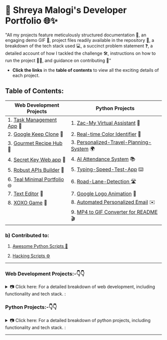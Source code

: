 # 🚀 Shreya Malogi's Developer Portfolio 🌐✨

"All my projects feature meticulously structured documentation 📄, an engaging demo GIF 🎥, project files readily available in the repository 📂, a breakdown of the tech stack used 💻, a succinct problem statement ❓, a detailed account of how I tackled the challenge 🛠️, instructions on how to run the project 🏃‍♂️, and guidance on contributing 🤝"

- **Click the links** in the **table of contents** to view all the exciting details of each project.


## Table of Contents:

| Web Development Projects            | Python Projects                     |
|-------------------------------------|-------------------------------------|
| 1. [Task Management App](https://github.com/shreyamalogi/todolist-app) 📅     | 1. [Zac-My Virtual Assistant](https://github.com/5hre9a/ZAC) 🤖                   |
| 2. [Google Keep Clone](https://github.com/shreyamalogi/Google-Keep-Clone) 📝   | 2. [Real-time Color Identifier](https://github.com/5hre9a/computer-vision) 🎨   |
| 3. [Gourmet Recipe Hub](https://github.com/5hre9a/recipe-app) 🍲               | 3. [Personalized-Travel-Planning-System](https://github.com/shreyamalogi/Personalized-travel-planning-system) 🌍 |
| 4. [Secret Key Web app](https://github.com/shreyamalogi/secret-key-web-app) 🔐 | 4. [AI Attendance System](https://github.com/shreyamalogi/AI_Attendance) 📚     |
| 5. [Robust APIs Builder](https://github.com/shreyamalogi/REST-API) 🚀          | 5. [Typing-Speed-Test-App](https://github.com/shreyamalogi/Typing-Speed-Test-app) ⌨️ |
| 6. [Teal Minimal Portfolio](https://github.com/shreyamalogi/Teal-Minimal-Portfolio.) 🌐 | 6. [Road-Lane-Detection ](https://github.com/shreyamalogi/Road-Lane-Detection) 🛣️ |
| 7. [Text Editor](https://github.com/shreyamalogi/Basic-text-Editor/tree/main) 📝 | 7. [Google Logo Animation](https://github.com/shreyamalogi/google-logo) 🌈     |
| 8. [XOXO Game](https://github.com/5hre9a/XOXO-game) 🤖                        | 8. [Automated Personalized Email](https://github.com/shreyamalogi/Automated-personalized-Email) ✉️ |
|  | 9. [MP4 to GIF Converter for README](https://github.com/shreyamalogi/mp4-to-gif) 🎬 |

### b) Contributed to:

 1. [Awesome Python Scripts 🚀](https://github.com/prathimacode-hub/Awesome_Python_Scripts)
    
 2. [Hacking Scripts ⚙️](https://github.com/Tejas1510/Hacking-Scripts) 

---


<h3> Web Development Projects:-👇👇</h3>

<details>
<summary>📷 Click here: For a detailed breakdown of web development, including functionality and tech stack. : </summary>

1) ### [Task Management App](https://github.com/shreyamalogi/todolist-app)📅
   - **Functionality:** A dynamic web application for task management.
   - **Tech Stack:** `HTML`, `custom CSS`, `JavaScript`, `Node.js`, `Express.js`, `EJS`, `Heroku`, `MongoDB Atlas` `AWS cluster` 

2) ### [Google Keep Clone](https://github.com/shreyamalogi/Google-Keep-Clone) 📝
   - **Functionality:** A web application serving as a clone of Google Keep.
   - **Tech Stack:** `React`, `JavaScript`, `HTML`, `CSS`, `NPM`, `Netlify`

3) ### [Gourmet Recipe Hub](https://github.com/5hre9a/recipe-app) 🍲
   - **Functionality:** A recipe app that recommends, fetches, and displays detailed information for selected recipes.
   - **Tech Stack:**  `Edamam API`, `Awesome UI`, `React.js`

4) ### [Secret Key Web app](https://github.com/shreyamalogi/secret-key-web-app) 🔐
   - **Functionality:** Web application enabling user registration and login for access to a secrets page.
   - **Tech Stack:** `Node.js`, `Express.js`, `EJS`, `MongoDB`, `MD5`, `bcrypt`, `passportjs`, `GoogleOAuth2.0`, `Bootstrap`, and `custom CSS`, `HTML`. 

5) ### [Robust APIs Builder](https://github.com/shreyamalogi/REST-API) 🚀
   - **Functionality:** RESTful API built from scratch supporting HTTP requests (GET, PUT, POST, DELETE) 
   - **Tech Stack:** `Node.js`, `Express.js`, `EJS`, `Postman`, `Robo3t`, `MongoDB`

6) ### [Teal Minimal Portfolio](https://github.com/shreyamalogi/Teal-Minimal-Portfolio.) 🌐
   - **Design:** Minimalist portfolio webpage with a grey color scheme, teal accents, and three main sections.
   - **Tech Stack:** `HTML`, `CSS`
  
7) ### [Text Editor](https://github.com/shreyamalogi/Basic-text-Editor/tree/main) 📝
   - **Functionality:** A basic text editor web application.
   - **Tech Stack:** `HTML5`, `CSS3`, `JavaScript`, `jQuery`, `Flask`
 
8) ### [XOXO Game](https://github.com/5hre9a/XOXO-game) 🤖
   - **Functionality:** Allows users to play a game of XOXO with AI.
   - **Tech Stack:** `HTML5`, `CSS3`, `JavaScript`, `jQuery`


</details>


<h3>Python Projects:-👇👇</h3>

<details>
<summary> 📷 Click here: For a detailed breakdown of python projects, including functionality and tech stack.  : </summary>

### 1) [Zac-My Virtual Assistant](https://github.com/5hre9a/ZAC) 🤖
   - **Functionality:** Recognizes voice commands for various tasks, such as opening websites, sending emails, 
   - **Tech Stack:** `Python`, `Wolfram Alpha API`, `Wikipedia API`

### 2) [Real-time Color Identifier](https://github.com/5hre9a/computer-vision) 🎨
   - **Functionality:** Detects and displays real-time RGB values and color names in images using OpenCV and a predefined color set in a CSV file.
   - **Tech Stack:** `OpenCV`, `Python`

### 3) [Personalized-Travel-Planning-System](https://github.com/shreyamalogi/Personalized-travel-planning-system) 🌍
   - **Functionality:** GUI-driven system for personalized travel planning. Recommends destinations based on user preferences
   - **Tech Stack:** `Python`, `NumPy`, `scikit-learn`, `Pandas`, `Matplotlib`, `Tkinter GUI`

### 4) [AI Attendance System](https://github.com/shreyamalogi/AI_Attendance) 📚
   - **Functionality:** Automates attendance tracking with machine learning algorithms, capturing data from cameras and sensors.
   - **Tech Stack:** `Machine Learning`,`Python`,`Flask`, `CSS`, `HTML`, `SQLAlchemy`

### 5) [Typing-Speed-Test-App](https://github.com/shreyamalogi/Typing-Speed-Test-app)⌨️
   - **Functionality:**  Calculates words per minute (WPM) with random sentences for improving typing speed.
   - **Tech Stack:** `Python`, `Flask`, `HTML`, `CSS`, `Javascript`

### 6) [Road-Lane-Detection Public](https://github.com/shreyamalogi/Road-Lane-Detection)🛣️
   - **Functionality:** computer vision technique used to identify and mark the lanes on a road in images or videos.
   - **Tech Stack:** `Python`, `OpenCV`, `Data Science`, `Jupyter Notebook`

### 7) [Google Logo Animation](https://github.com/shreyamalogi/google-logo) 🌈
   - **Functionality:** Draws the Google logo in turtle graphics with RGB values matching official logo colors.
   - **Tech Stack:** `Turtle Graphics - GUI`, `Python`

### 8) [Automated Personalized Email](https://github.com/shreyamalogi/Automated-personalized-Email) ✉️
   - **Functionality:** Automates mail merging, generating personalized letters for a list of names.
   - **Tech Stack:** `Python`

### 9) [MP4 to GIF Converter for README](https://github.com/shreyamalogi/mp4-to-gif) 🎬
   - **Functionality:** Converts video files to GIF format using the moviepy library, allowing users to specify start and end times.
   - **Tech Stack:** `Python`, `Moviepy`


---

### b) **Contributed to:**
### 1) [Awesome Python Scripts](https://github.com/prathimacode-hub/Awesome_Python_Scripts) 🚀
   - **Contributions:** Contributed Python scripts for spirograph designs and Indian flag using Turtle graphics to the open source community.
   - **Tech Stack:** `Python`, `Turtle Graphics`

### 2) [Hacking Scripts](https://github.com/Tejas1510/Hacking-Scripts) ⚙️
   - **Contributions:** Contributed Python coffee machine code to the "hacking scripts" repository, promoting collaboration and innovation.
   - **Tech Stack:** `Python`

</details>

--- 


